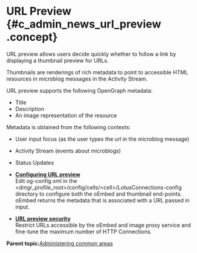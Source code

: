 # URL Preview {#c_admin_news_url_preview .concept}

URL preview allows users decide quickly whether to follow a link by displaying a thumbnail preview for URLs.

Thumbnails are renderings of rich metadata to point to accessible HTML resources in microblog messages in the Activity Stream.

URL preview supports the following OpenGraph metadata:

-   Title
-   Description
-   An image representation of the resource

Metadata is obtained from the following contexts:

-   User input focus \(as the user types the url in the microblog message\)
-   Activity Stream \(events about microblogs\)
-   Status Updates

-   **[Configuring URL preview](../admin/t_admin_news_url_preview_config.md)**  
Edit og-config.xml in the <dmgr\_profile\_root\>/config/cells/<cell\>/LotusConnections-config directory to configure both the oEmbed and thumbnail end-points. oEmbed returns the metadata that is associated with a URL passed in input.
-   **[URL preview security](../admin/c_admin_news_url_preview_security.md)**  
Restrict URLs accessible by the oEmbed and image proxy service and fine-tune the maximum number of HTTP Connections.

**Parent topic:**[Administering common areas](../admin/c_admin_act_wsadmin.md)

